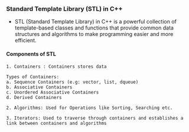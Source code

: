 ### Standard Template Library (STL) in C++

* STL (Standard Template Library) in C++ is a powerful collection of template-based classes and functions that provide common data structures and algorithms to make programming easier and more efficient.

#### Components of STL
```
1. Containers : Containers stores data

Types of Containers:
a. Sequence Containers (e.g: vector, list, dqueue)
b. Associative Containers
c. Unordered Associative Containers
d. Derived Containers
```
```
2. Algorithms: Used for Operations like Sorting, Searching etc.
```
```
3. Iterators: Used to traverse through containers and establishes a link between containers and algorithms
```
